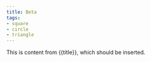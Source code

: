 ```yaml
---
title: Beta
tags:
- square
- circle
- triangle
---
```


This is content from {{title}}, which should be inserted.